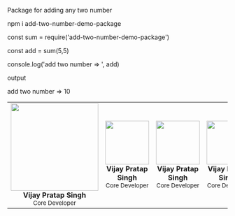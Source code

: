 Package for adding any two number

npm i add-two-number-demo-package

const sum = require('add-two-number-demo-package')

const add = sum(5,5)                                                       

console.log('add two number => ', add)

output

  add two number => 10
  
  
<!-- prettier-ignore-start -->
<!-- markdownlint-disable -->
<table>
  <tr>
    <td align="center"><a href="https://github.com/raj2611"><img src="https://2.gravatar.com/avatar/bd913f88dce5db0cc64d85d9c486ccfd?s=100&d=mm" alt="" style="width: 200px; height: auto, "/></a><br /><b>Vijay Pratap Singh</b><br /><sub>Core Developer</sub></td>
    <td align="center"><a href="https://github.com/raj2611"><img src="https://avatars1.githubusercontent.com/u/23263053?v=4" width="100px;" alt=""/></a><br /><b>Vijay Pratap Singh</b><br /><sub>Core Developer</sub></td>
    <td align="center"><a href="https://github.com/raj2611"><img src="https://avatars1.githubusercontent.com/u/23263053?v=4" width="100px;" alt=""/></a><br /><b>Vijay Pratap Singh</b><br /><sub>Core Developer</sub></td>
    <td align="center"><a href="https://github.com/raj2611"><img src="https://avatars1.githubusercontent.com/u/23263053?v=4" width="100px;" alt=""/></a><br /><b>Vijay Pratap Singh</b><br /><sub>Core Developer</sub></td>
  </tr>
</table>

<!-- markdownlint-enable -->
<!-- prettier-ignore-end -->

